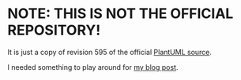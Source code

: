 # NOTE: THIS IS NOT THE OFFICIAL REPOSITORY!
It is just a copy of revision 595 of the official [PlantUML source](http://sourceforge.net/projects/plantuml/).

I needed something to play around for [my blog post](http://techblog.kontext-e.de/beginning-unittests/).
